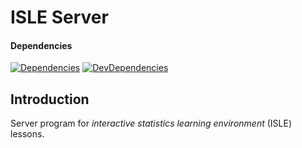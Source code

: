 # ISLE Server

#### Dependencies

[![Dependencies][dependencies-image]][dependencies-url] [![DevDependencies][dev-dependencies-image]][dev-dependencies-url]

## Introduction

Server program for *interactive statistics learning environment* (ISLE) lessons.

[dependencies-image]: https://img.shields.io/david/planeshifter/isle-server/master.svg
[dependencies-url]: https://david-dm.org/planeshifter/isle-server/master

[dev-dependencies-image]: https://img.shields.io/david/dev/planeshifter/isle-server/master.svg
[dev-dependencies-url]: https://david-dm.org/planeshifter/isle-server/master#info=devDependencies


